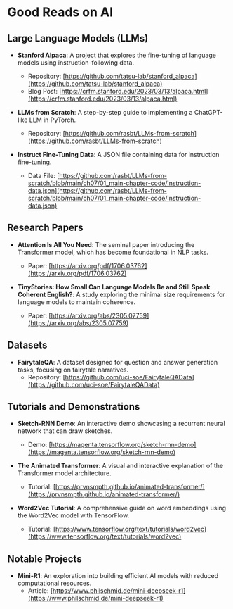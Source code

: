 # Good Reads on AI

## Large Language Models (LLMs)

- **Stanford Alpaca**: A project that explores the fine-tuning of language models using instruction-following data.
  - Repository: [https://github.com/tatsu-lab/stanford_alpaca](https://github.com/tatsu-lab/stanford_alpaca)
  - Blog Post: [https://crfm.stanford.edu/2023/03/13/alpaca.html](https://crfm.stanford.edu/2023/03/13/alpaca.html)

- **LLMs from Scratch**: A step-by-step guide to implementing a ChatGPT-like LLM in PyTorch.
  - Repository: [https://github.com/rasbt/LLMs-from-scratch](https://github.com/rasbt/LLMs-from-scratch)

- **Instruct Fine-Tuning Data**: A JSON file containing data for instruction fine-tuning.
  - Data File: [https://github.com/rasbt/LLMs-from-scratch/blob/main/ch07/01_main-chapter-code/instruction-data.json](https://github.com/rasbt/LLMs-from-scratch/blob/main/ch07/01_main-chapter-code/instruction-data.json)

## Research Papers

- **Attention Is All You Need**: The seminal paper introducing the Transformer model, which has become foundational in NLP tasks.
  - Paper: [https://arxiv.org/pdf/1706.03762](https://arxiv.org/pdf/1706.03762)

- **TinyStories: How Small Can Language Models Be and Still Speak Coherent English?**: A study exploring the minimal size requirements for language models to maintain coherence.
  - Paper: [https://arxiv.org/abs/2305.07759](https://arxiv.org/abs/2305.07759)

## Datasets

- **FairytaleQA**: A dataset designed for question and answer generation tasks, focusing on fairytale narratives.
  - Repository: [https://github.com/uci-soe/FairytaleQAData](https://github.com/uci-soe/FairytaleQAData)

## Tutorials and Demonstrations

- **Sketch-RNN Demo**: An interactive demo showcasing a recurrent neural network that can draw sketches.
  - Demo: [https://magenta.tensorflow.org/sketch-rnn-demo](https://magenta.tensorflow.org/sketch-rnn-demo)

- **The Animated Transformer**: A visual and interactive explanation of the Transformer model architecture.
  - Tutorial: [https://prvnsmpth.github.io/animated-transformer/](https://prvnsmpth.github.io/animated-transformer/)

- **Word2Vec Tutorial**: A comprehensive guide on word embeddings using the Word2Vec model with TensorFlow.
  - Tutorial: [https://www.tensorflow.org/text/tutorials/word2vec](https://www.tensorflow.org/text/tutorials/word2vec)

## Notable Projects

- **Mini-R1**: An exploration into building efficient AI models with reduced computational resources.
  - Article: [https://www.philschmid.de/mini-deepseek-r1](https://www.philschmid.de/mini-deepseek-r1)

